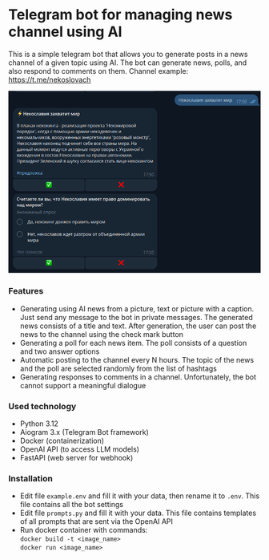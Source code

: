 # Telegram bot for managing news channel using AI

This is a simple telegram bot that allows you to generate posts in a news channel of a given topic using AI. The bot
can generate news, polls, and also respond to comments on them. Channel example: https://t.me/nekoslovach

![example of usage](screenshots/img1.png)

### Features

* Generating using AI news from a picture, text or picture with a caption. Just send any message to the bot in private
  messages. The generated news consists of a title and text. After generation, the user can post the news to the channel
  using the check mark button
* Generating a poll for each news item. The poll consists of a question and two answer options
* Automatic posting to the channel every N hours. The topic of the news and the poll are selected randomly from the list
  of hashtags
* Generating responses to comments in a channel. Unfortunately, the bot cannot support a meaningful dialogue

### Used technology

* Python 3.12
* Aiogram 3.x (Telegram Bot framework)
* Docker (containerization)
* OpenAI API (to access LLM models)
* FastAPI (web server for webhook)

### Installation

* Edit file `example.env` and fill it with your data, then rename it to `.env`. This file contains all the bot settings
* Edit file `prompts.py` and fill it with your data. This file contains templates of all prompts that are sent via the
  OpenAI API
* Run docker container with commands:  
  `docker build -t <image_name>`  
  `docker run <image_name>`
